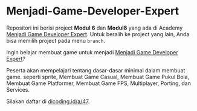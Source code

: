 # Menjadi-Game-Developer-Expert
Repositori ini berisi project **Modul 6** dan **Modul8** yang ada di Academy [Menjadi Game Developer Expert][menjadi-game-developer-expert]. Untuk beralih ke project yang lain, Anda bisa memilih project pada menu `branch`.

Ingin belajar membuat game untuk menjadi [Menjadi Game Developer Expert][menjadi-game-developer-expert]?

Peserta akan mempelajari tentang dasar-dasar minimal dalam membuat game. seperti sprite, Membuat Game Casual, Membuat Game Pukul Bola, Membuat Game Platformer, Membuat Game FPS, Multiplayer, Porting, dan Services.

Silakan daftar di [dicoding.id/a/47][menjadi-game-developer-expert].

[menjadi-game-developer-expert]: https://www.dicoding.com/academies/47/
